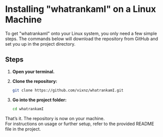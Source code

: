 
# Installing "whatrankamI" on a Linux Machine

To get "whatrankamI" onto your Linux system, you only need a few simple steps. The commands below will download the repository from GitHub and set you up in the project directory.

## Steps

1. **Open your terminal.**

2. **Clone the repository:**
   ```bash
   git clone https://github.com/vixnz/whatrankamI.git
   ```

3. **Go into the project folder:**
   ```bash
   cd whatrankamI
   ```

That’s it. The repository is now on your machine.  
For instructions on usage or further setup, refer to the provided README file in the project.
